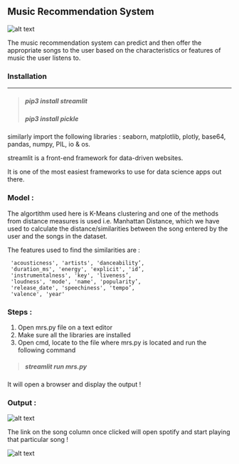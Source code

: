 ## Music Recommendation System 


![alt text](https://github.com/misaaldsouza/music-recommendation-system/blob/main/images/front-end.PNG?raw=true)

The music recommendation system can predict and then offer the appropriate songs to the user based on the characteristics or features of music the user listens to.

### Installation
___
> ##### pip3 install streamlit
> ##### pip3 install pickle

similarly import the following libraries :
seaborn, matplotlib, plotly, base64, pandas, numpy, PIL, io & os.

streamlit is a front-end framework for data-driven websites. 

It is one of the most easiest frameworks to use for data science apps out there.


### Model :

The algortithm used here is K-Means clustering and one of the methods from distance measures is used i.e. Manhattan Distance, which we have used to calculate
the distance/similarities between the song entered by the user and the songs in the dataset. 

The features used to find the similarities are :

     'acousticness', 'artists', 'danceability’,
     'duration_ms', 'energy', 'explicit', 'id’, 
     'instrumentalness', 'key', 'liveness’, 
     'loudness', 'mode', 'name', 'popularity’, 
     'release_date', 'speechiness', 'tempo’, 
     'valence', 'year'

### Steps :

1. Open mrs.py file on a text editor
2. Make sure all the libraries are installed
3. Open cmd, locate to the file where mrs.py is located and run the following command
> ##### streamlit run mrs.py
It will open a browser and display the output !

### Output : 
![alt text](https://github.com/misaaldsouza/music-recommendation-system/blob/main/images/recommendations.PNG?raw=true)

The link on the song column once clicked will open spotify and start playing that particular song !

![alt text](https://github.com/misaaldsouza/music-recommendation-system/blob/main/images/sidebar-vis.PNG?raw=true)
